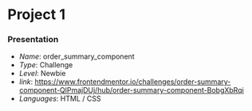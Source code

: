 # Project 1
### Presentation

- *Name*: order_summary_component
- *Type*: Challenge
- *Level*: Newbie
- *link*: <https://www.frontendmentor.io/challenges/order-summary-component-QlPmajDUj/hub/order-summary-component-BobgXbRqi>
- *Languages*: HTML / CSS
